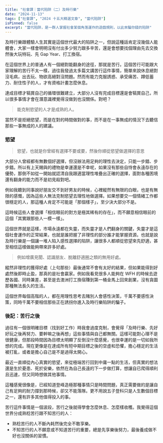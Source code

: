 ```yaml
---
title: "社會課｜當代陷阱（二）及時行樂"
date: "2024-11-13"
tags: ["社會課", "2024 十五大精選文章", "當代陷阱"]
isPinned: false
excerpt: "當代陷阱，是一群人掌握社會某個角落運作的遊戲規則，以此來騙你錢的陷阱"
---
```

及時行樂跟體驗人生其實是這個世代最大的陷阱之一，但說這種話肯定沒幾個人能體會，大家一樣會明明沒有付出多少努力跟多辛苦，還是會想要找個理由先去交換然後大玩特玩、先 Gap Year、打工換宿。

在這個世界上的普通人有一個絕對能翻身的途徑，那就是苦行。這個苦行可能跟大家理解的苦行不太一樣，過往我發過太多篇文講苦行這件事情，簡單來說休息絕對沒毛病，出去玩、物欲高絕對沒問題。然而有能力克服誘惑、承受痛苦、蹲低蓄力、耐住性子的人，才有資格計畫怎麼休息。

達成目標才犒賞自己的循環很難建立，大部分人沒有完成目標還是會犒賞自己，所以很多事情才會在潛意識裡覺得沒做到也沒關係。對吧？

> 能克制慾望的人才是成熟的人。

當然不是拒絕慾望，而是在對的時間做對的事，而不是在一事無成的情況下去聽信那些一事無成的人的建議。

### 慾望
> 慾望，也就是你曾經有選擇不要或要，然後你順從慾望做選擇的意思

大部分人曾經都有無數個好選擇，但沒辦法用足夠的理性去決定，只能一步錯、步步錯。所以有上天賜與的禮物是幸運還是不幸呢，如果沒有那些自恃會永遠存在的優勢，那倒不如從一開始就認清自我跟適當理性堆疊出正確的選擇，面對各種困境還有翻身的能力而不是初見殺對吧。

例如我聽到同事說好朋友交不到好男友的時候，心裡縱然有無限的白眼，也是有無限的感慨，因為這些人無法克制慾望去理性地做選擇。如果想要交一個情緒工作都很穩定的人，那這種人肯定不可能是「那個樣子」，至少決大部分不是。

這時候這些人會選擇「相信眼前的對方是極其稀有的存在」，而不願意相信眼前的這個「其實跟那些人一模一樣」。

這個世界就是這樣，市場永遠都在失靈，而失靈才是人們翻身的關鍵，失靈才是這個社會運作的正常結果，也就是誰把握了非理性的部分誰才能掌握資源。也就是說及時行樂是一個讓一堆人陷入感性選擇的陷阱，讓很多人都順從慾望來先舒適，甚至相信這樣做能夠帶來許多好處。

> 例如增廣見聞、認識朋友、脫離舒適圈之類的無用好處。

縱然非理性的獲得好處（上句那些）最後通常不會有太好的結果，但如果能得到好處然後即時止盈，那真的是社會贏家。例如我看見很多人能夠在 WFH 的時候去遊歷各國、同時兼差，甚至是去澳洲打工換宿賺到第一桶金馬上回來創業，沒有貪圖那種無法長久的生活。

這個世界每個高階的人，都在用理性思考去賭別人會感性決策，千萬不要感性決策，同時千萬不要相信那些正在誘拐你進入及時行樂陷阱的騙子。

### 後記：苦行之後
過往有一個很明確目標（找到好工作）時我會過度克制，會覺得「及時行樂、先好好玩之後再努力、要幹嘛之後再想」這些事情與自己都無關。這樣可能對心理不是很健康，但那段時間因為目標太明顯了反倒沒什麼感覺，也很幸運的是一切如我所想的完成。現在更像是在達成所有短中期目標之後的空虛和恐懼，擔心穩定的生活被打亂，或者是擔心自己是不是過得太開心。

最近一直順從內心真實的慾望，來從極端苦行回到中庸一點的生活，但真實的想法還是生於憂患、死於安樂，依然在為自己長遠的下一步做打算，想讓自已爬得順利且迅速，但又同時想做其他事情。

這種感覺很像是，已經知道登峰造極那種事情只是時間問題，真正需要做的是讓自己有足夠的耐力撐到那時候，卻又不能落隊。更不用說五子登科只是人生數個目標之一，還有許多其他值得投入的事。

苦行這件事情是一個波段，苦行之後就得學會怎麼休息、怎麼樣收穫。我覺得這個世界分成熟稔苦行跟不知苦行的人：

- 熟稔苦行的人不斷內耗然後完全不敢享樂。
- 不知苦行的人不願意或不知道苦行的重要，總是先享樂後努力，最後養成做不好也沒關係的習慣。